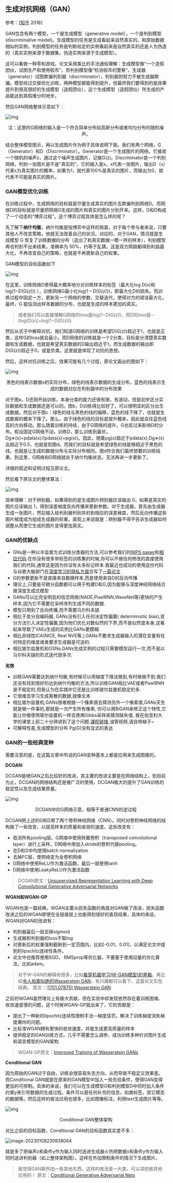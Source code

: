 ## 生成对抗网络（GAN）

参考：[[知乎](https://zhuanlan.zhihu.com/p/34287744) 2018]

GAN包含有两个模型，一个是生成模型（generative model），一个是判别模型(discriminative model)。生成模型的任务是生成看起来自然真实的、和原始数据相似的实例。判别模型的任务是判断给定的实例看起来是自然真实的还是人为伪造的（真实实例来源于数据集，伪造实例来源于生成模型）。

这可以看做一种零和游戏。论文采用类比的手法通俗理解：生成模型像“一个造假团伙，试图生产和使用假币”，而判别模型像“检测假币的警察”。生成器（generator）试图欺骗判别器（discriminator），判别器则努力不被生成器欺骗。模型经过交替优化训练，两种模型都能得到提升，但最终我们要得到的是效果提升到很高很好的生成模型（造假团伙），这个生成模型（造假团伙）所生成的产品能达到真假难分的地步。

然后GAN网络整体示意如下：

![img](./pic/v2-48a6a2a8b213f4bd52dfb694ad292f00_720w.png)

<p align=center>注：这里的G网络的输入是一个符合简单分布如高斯分布或者均匀分布的随机噪声。</p>

结合整体模型图示，再以生成图片作为例子具体说明下面。我们有两个网络，G（Generator）和D（Discriminator）。Generator是一个生成图片的网络，它接收一个随机的噪声z，通过这个噪声生成图片，记做G(z)。Discriminator是一个判别网络，判别一张图片是不是“真实的”。它的输入是x，x代表一张图片，输出D（x）代表x为真实图片的概率，如果为1，就代表100%是真实的图片，而输出为0，就代表不可能是真实的图片。

### GAN模型优化训练

在训练过程中，生成网络的目标就是尽量生成真实的图片去欺骗判别网络D。而网络D的目标就是尽量把网络G生成的图片和真实的图片分别开来。这样，G和D构成了一个动态的“博弈过程”。这个博弈过程具体是怎么样的呢？

先了解下**纳什均衡**，纳什均衡是指博弈中这样的局面，对于每个参与者来说，只要其他人不改变策略，他就无法改善自己的状况。对应的，对于GAN，情况就是生成模型 G 恢复了训练数据的分布（造出了和真实数据一模一样的样本），判别模型再也判别不出来结果，准确率为 50%，约等于乱猜。这是双方网路都得到利益最大化，不再改变自己的策略，也就是不再更新自己的权重。

GAN模型的目标函数如下

![img](./pic/v2-64263acb7eeb012f7fa7e80446d4dac3_720w.png)

在这里，训练网络D使得最大概率地分对训练样本的标签（最大化log D(x)和 log(1−D(G(z))) ），训练网络G最小化log(1 – D(G(z)))，即最大化D的损失。而训练过程中固定一方，更新另一个网络的参数，交替迭代，使得对方的错误最大化，最终，G 能估测出样本数据的分布，也就是生成的样本更加的真实。

> 或者我们可以直接理解G网络的loss是log(1−D(G(z))，而D的loss是−(log(D(x))+log(1−D(G(z)))

然后从式子中解释对抗，我们知道G网络的训练是希望D(G(z))趋近于1，也就是正类，这样G的loss就会最小。而D网络的训练就是一个2分类，目标是分清楚真实数据和生成数据，也就是希望真实数据的D输出趋近于1，而生成数据的输出即D(G(z))趋近于0，或是负类。这里就是体现了对抗的思想。

然后，这样对抗训练之后，效果可能有几个过程，原论文画出的图如下：

![img](./pic/v2-aab535a56ee0fabaa3d52998d1baf616_720w.webp)

<p align=center>黑色的线表示数据x的实际分布，绿色的线表示数据的生成分布，蓝色的线表示生成的数据对应在判别器中的分布效果</p>

对于图a，D还刚开始训练，本身分类的能力还很有限，有波动，但是初步区分实际数据和生成数据还是可以的。图b，D训练得比较好了，可以很明显的区分出生成数据。然后对于图c：绿色的线与黑色的线的偏移，蓝色的线下降了，也就是生成数据的概率下降了。那么，由于绿色的线的目标是提升概率，因此就会往蓝色线高的方向移动。那么随着训练的持续，由于G网络的提升，G也反过来影响D的分布。假设固定G网络不动，训练D，那么训练到最优，Dg∗(x)=pdata(x)/(pdata(x)+pg(x))。因此，随着pg(x)趋近于pdata(x),Dg∗(x)会趋近于0.5，也就是到图d。而我们的目标就是希望绿色的线能够趋近于黑色的线，也就是让生成的数据分布与实际分布相同。图d符合我们最终想要的训练结果。到这里，G网络和D网络就处于纳什均衡状态，无法再进一步更新了。

详细的叙述和证明过程见原论文。

然后看下原论文的整体算法：

![img](./pic/v2-ce9f2c59b74e1970692fafe7d713fc99_720w.webp)

简单理解：对于辨别器，如果得到的是生成图片辨别器应该输出 0，如果是真实的图片应该输出 1，得到误差梯度反向传播来更新参数。对于生成器，首先由生成器生成一张图片，然后输入给判别器判别并的到相应的误差梯度，然后反向传播这些图片梯度成为组成生成器的权重。直观上来说就是：辨别器不得不告诉生成器如何调整从而使它生成的图片变得更加真实。

### GAN的优缺点

- GNs是一种以半监督方式训练分类器的方法,可以参考我们的[NIPS paper](https://link.zhihu.com/?target=https%3A//arxiv.org/abs/1606.03498)和[相应代码](https://link.zhihu.com/?target=https%3A//github.com/openai/improved-gan).在你没有很多带标签的训练集的时候,你可以不做任何修改的直接使用我们的代码,通常这是因为你没有太多标记样本.我最近也成功的使用这份代码与谷歌大脑部门在[深度学习的隐私方面](https://link.zhihu.com/?target=https%3A//qz.com/814934/ai-can-learn-from-data-without-ever-having-access-to-it/)合写了[一篇论文](https://link.zhihu.com/?target=https%3A//arxiv.org/abs/1610.05755)
- G的参数更新不是直接来自数据样本,而是使用来自D的反向传播
- 理论上,只要是可微分函数都可以用于构建D和G,因为能够与深度神经网络结合做深度生成式模型
- GANs可以比完全明显的信念网络(NADE,PixelRNN,WaveNet等)更快的产生样本,因为它不需要在采样序列生成不同的数据.
- 模型只用到了反向传播,而不需要马尔科夫链
- 相比于变分自编码器, GANs没有引入任何决定性偏置( deterministic bias),变分方法引入决定性偏置,因为他们优化对数似然的下界,而不是似然度本身,这看起来导致了VAEs生成的实例比GANs更模糊.
- 相比非线性ICA(NICE, Real NVE等,),GANs不要求生成器输入的潜在变量有任何特定的维度或者要求生成器是可逆的.
- 相比玻尔兹曼机和GSNs,GANs生成实例的过程只需要模型运行一次,而不是以马尔科夫链的形式迭代很多次.

**劣势**

- 训练GAN需要达到纳什均衡,有时候可以用梯度下降法做到,有时候做不到.我们还没有找到很好的达到纳什均衡的方法,所以训练GAN相比VAE或者PixelRNN是不稳定的,但我认为在实践中它还是比训练玻尔兹曼机稳定的多.
- 它很难去学习生成离散的数据,就像文本
- 相比玻尔兹曼机,GANs很难根据一个像素值去猜测另外一个像素值,GANs天生就是做一件事的,那就是一次产生所有像素, 你可以用BiGAN来修正这个特性,它能让你像使用玻尔兹曼机一样去使用Gibbs采样来猜测缺失值, 我在伯克利大学的课堂上前二十分钟讲到了这个问题.[课程链接](https://link.zhihu.com/?target=https%3A//www.youtube.com/watch%3Fv%3DJRKl9QPiRok%26feature%3Dplayer_embedded),油管视频,请自带梯子~
- 可解释性差,生成模型的分布 Pg(G)没有显式的表达

### GAN的一些经典变种

需要注意的是，在这篇文章中所说的GAN变种基本上都是应用来生成图像的。

**DCGAN:**

DCGAN是继GAN之后比较好的改进，其主要的改进主要是在网络结构上，到目前为止，DCGAN的网络结构还是被广泛的使用，DCGAN极大的提升了GAN训练的稳定性以及生成结果质量。

![img](./pic/v2-e852bd4ef1e040a013e43554b9000e0f_720w.webp)

<p align=center>DCGAN中的G网络示意，相等于普通CNN的逆过程</p>

DCGAN把上述的G和D用了两个卷积神经网络（CNN）。同时对卷积神经网络的结构做了一些改变，以提高样本的质量和收敛的速度，这些改变有： 

- 取消所有pooling层。G网络中使用转置卷积（transposed convolutional layer）进行上采样，D网络中用加入stride的卷积代替pooling。
- 在D和G中均使用batch normalization
- 去掉FC层，使网络变为全卷积网络
- G网络中使用ReLU作为激活函数，最后一层使用tanh
- D网络中使用LeakyReLU作为激活函数

> DCGAN原文：[Unsupervised Representation Learning with Deep Convolutional Generative Adversarial Networks](https://link.zhihu.com/?target=https%3A//arxiv.org/pdf/1511.06434.pdf)

**WGAN和WGAN-GP**

WGAN也是一篇经典，WGAN主要从损失函数的角度对GAN做了改进，损失函数改进之后的WGAN即使在全链接层上也能得到很好的表现结果，具体的来说，WGAN对GAN的改进有：

- 判别器最后一层去掉sigmoid
- 生成器和判别器的loss不取log
- 对更新后的权重强制截断到一定范围内，比如[-0.01，0.01]，以满足论文中提到的lipschitz连续性条件。
- 论文中也推荐使用SGD， RMSprop等优化器，不要基于使用动量的优化算法，比如adam。

> 对于W-GAN的解释有很多，比如[看穿机器学习(W-GAN模型)的黑箱](https://link.zhihu.com/?target=https%3A//mp.weixin.qq.com/s/5gyZqxhdvtH-zIxKini2TQ)。再比如[令人拍案叫绝的Wasserstein GAN](https://zhuanlan.zhihu.com/p/25071913)，有兴趣都可以看下，这篇论文实在经典。
> 原文：[[1701.07875\] Wasserstein GAN](https://link.zhihu.com/?target=https%3A//arxiv.org/abs/1701.07875)

之前的WGAN虽然理论上有极大贡献，但在实验中却发现依然存在着训练困难、收敛速度慢的问题，这个时候WGAN-GP就出来了，它的贡献是：

- 提出了一种新的lipschitz连续性限制手法—梯度惩罚，解决了训练梯度消失梯度爆炸的问题。
- 比标准WGAN拥有更快的收敛速度，并能生成更高质量的样本
- 提供稳定的GAN训练方式，几乎不需要怎么调参，成功训练多种针对图片生成和语言模型的GAN架构

> WGAN-GP原文：[Improved Training of Wasserstein GANs](https://link.zhihu.com/?target=https%3A//arxiv.org/abs/1704.00028)

**Conditional GAN**

因为原始的GAN过于自由，训练会很容易失去方向，从而导致不稳定又效果差。而Conditional GAN就是在原来的GAN模型中加入一些先验条件，使得GAN变得更加的可控制。具体的来说，我们可以在生成模型G和判别模型D中同时加入条件约束y来引导数据的生成过程。条件可以是任何补充的信息，如类标签，其它模态的数据等。然后这样的做法应用也很多，比如图像标注，利用text生成图片等等。

![img](./pic/v2-3fad23e9d45a47ad8fa54531d2b9a7e3_720w.webp)

<p align=center>Conditional GAN整体架构</p>

对比之前的目标函数，Conditional GAN的目标函数其实差不多：

![image-20230108230938064](./pic/image-20230108230938064.png)

就是多了把噪声z和条件y作为输入同时送进生成器火热把数据x和条件y作为输入同时送进判别器（如上整体架构图）。这样在外加限制条件的情况下生成图片。

> 我觉得GAN额外加一些其他东西，这样的做法是一大类，可以深挖做其他应用的！
> 原文：[Conditional Generative Adversarial Nets](https://link.zhihu.com/?target=http%3A//xueshu.baidu.com/s%3Fwd%3Dpaperuri%3A%282bc8c7a28835ef2a599ea0df524c1867%29%26filter%3Dsc_long_sign%26tn%3DSE_xueshusource_2kduw22v%26sc_vurl%3Dhttp%3A%2F%2Farxiv.org%2Fpdf%2F1411.1784v1.pdf%26ie%3Dutf-8%26sc_us%3D6422065203626979588)
